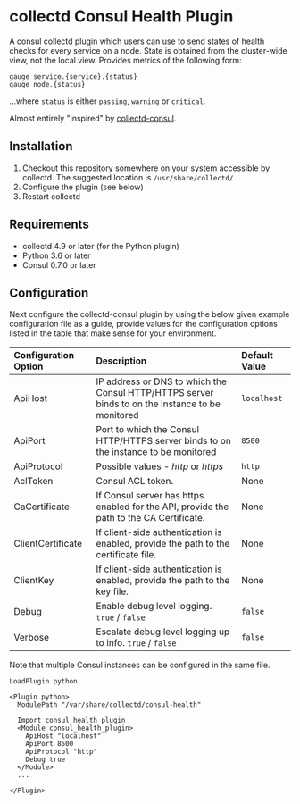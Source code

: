 # collectd Consul Health Plugin

A consul collectd plugin which users can use to send states of health checks for every service on a node. State is obtained from the cluster-wide view, not the local view. Provides metrics of the following form:

```
gauge service.{service}.{status}
gauge node.{status}
```

...where `status` is either `passing`, `warning` or `critical`.

Almost entirely "inspired" by [collectd-consul](https://github.com/signalfx/collectd-consul).

## Installation

1. Checkout this repository somewhere on your system accessible by collectd. The suggested location is `/usr/share/collectd/`
1. Configure the plugin (see below)
1. Restart collectd

## Requirements

* collectd 4.9 or later (for the Python plugin)
* Python 3.6 or later
* Consul 0.7.0 or later

## Configuration

Next configure the collectd-consul plugin by using the below given example configuration file as a guide, provide values for the configuration options listed in the table that make sense for your environment.

**Configuration Option** | **Description** | **Default Value**
:------------------------|:----------------|:------------------
ApiHost	| IP address or DNS to which the Consul HTTP/HTTPS server binds to on the instance to be monitored | `localhost`
ApiPort |	Port to which the Consul HTTP/HTTPS server binds to on the instance to be monitored |	`8500`
ApiProtocol | Possible values - *http* or *https*	| `http`
AclToken | Consul ACL token. | None
CaCertificate | If Consul server has https enabled for the API, provide the path to the CA Certificate. | None
ClientCertificate | If client-side authentication is enabled, provide the path to the certificate file. | None
ClientKey | If client-side authentication is enabled, provide the path to the key file. | None
Debug | Enable debug level logging. `true` / `false` | `false`
Verbose | Escalate debug level logging up to info. `true` / `false` | `false`

Note that multiple Consul instances can be configured in the same file.

```
LoadPlugin python

<Plugin python>
  ModulePath "/var/share/collectd/consul-health"

  Import consul_health_plugin
  <Module consul_health_plugin>
    ApiHost "localhost"
    ApiPort 8500
    ApiProtocol "http"
    Debug true
  </Module>
  ...

</Plugin>
```
